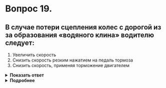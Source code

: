 # Вопрос 19.

## В случае потери сцепления колес с дорогой из за образования «водяного клина» водителю следует:

1. Увеличить скорость
2. Снизить скорость резким нажатием на педаль тормоза
3. Снизить скорость, применяя торможение двигателем

<details>
<summary><b>Показать ответ</b></summary>
Правильный ответ: 3
</details>
<details>
<summary><b>Подробнее</b></summary>
Водяное скольжение - или так называемое аквапланирование - возникает при езде на легковом автомобиле при проливном дожде или при проезде скопления воды на дороге в низинах: осенью, весной или в оттепель.
Зная об этом явлении, водитель не должен быть захвачен врасплох. Совет может быть только один - сразу же снизить скорость движения, применяя торможение двигателем.
«Техника управления автомобилем»
</details>